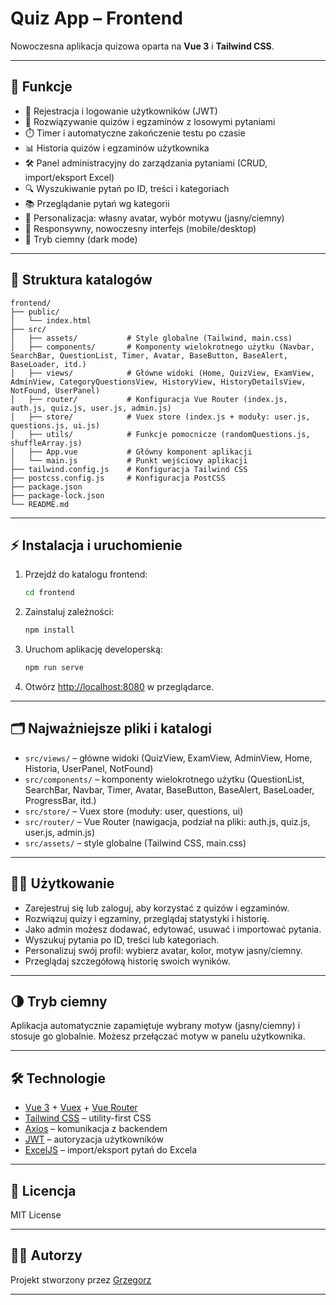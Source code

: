 # Quiz App – Frontend

Nowoczesna aplikacja quizowa oparta na **Vue 3** i **Tailwind CSS**.

---

## 🚀 Funkcje

- 🔐 Rejestracja i logowanie użytkowników (JWT)
- 📝 Rozwiązywanie quizów i egzaminów z losowymi pytaniami
- ⏱️ Timer i automatyczne zakończenie testu po czasie
- 📊 Historia quizów i egzaminów użytkownika
- 🛠️ Panel administracyjny do zarządzania pytaniami (CRUD, import/eksport Excel)
- 🔍 Wyszukiwanie pytań po ID, treści i kategoriach
- 📚 Przeglądanie pytań wg kategorii
- 🎨 Personalizacja: własny avatar, wybór motywu (jasny/ciemny)
- 📱 Responsywny, nowoczesny interfejs (mobile/desktop)
- 🌙 Tryb ciemny (dark mode)

---

## 📂 Struktura katalogów

```
frontend/
├── public/
│   └── index.html
├── src/
│   ├── assets/           # Style globalne (Tailwind, main.css)
│   ├── components/       # Komponenty wielokrotnego użytku (Navbar, SearchBar, QuestionList, Timer, Avatar, BaseButton, BaseAlert, BaseLoader, itd.)
│   ├── views/            # Główne widoki (Home, QuizView, ExamView, AdminView, CategoryQuestionsView, HistoryView, HistoryDetailsView, NotFound, UserPanel)
│   ├── router/           # Konfiguracja Vue Router (index.js, auth.js, quiz.js, user.js, admin.js)
│   ├── store/            # Vuex store (index.js + moduły: user.js, questions.js, ui.js)
│   ├── utils/            # Funkcje pomocnicze (randomQuestions.js, shuffleArray.js)
│   ├── App.vue           # Główny komponent aplikacji
│   └── main.js           # Punkt wejściowy aplikacji
├── tailwind.config.js    # Konfiguracja Tailwind CSS
├── postcss.config.js     # Konfiguracja PostCSS
├── package.json
├── package-lock.json
└── README.md
```

---

## ⚡ Instalacja i uruchomienie

1. Przejdź do katalogu frontend:

   ```bash
   cd frontend
   ```

2. Zainstaluj zależności:

   ```bash
   npm install
   ```

3. Uruchom aplikację developerską:

   ```bash
   npm run serve
   ```

4. Otwórz [http://localhost:8080](http://localhost:8080) w przeglądarce.

---

## 🗂️ Najważniejsze pliki i katalogi

- `src/views/` – główne widoki (QuizView, ExamView, AdminView, Home, Historia, UserPanel, NotFound)
- `src/components/` – komponenty wielokrotnego użytku (QuestionList, SearchBar, Navbar, Timer, Avatar, BaseButton, BaseAlert, BaseLoader, ProgressBar, itd.)
- `src/store/` – Vuex store (moduły: user, questions, ui)
- `src/router/` – Vue Router (nawigacja, podział na pliki: auth.js, quiz.js, user.js, admin.js)
- `src/assets/` – style globalne (Tailwind CSS, main.css)

---

## 🧑‍💻 Użytkowanie

- Zarejestruj się lub zaloguj, aby korzystać z quizów i egzaminów.
- Rozwiązuj quizy i egzaminy, przeglądaj statystyki i historię.
- Jako admin możesz dodawać, edytować, usuwać i importować pytania.
- Wyszukuj pytania po ID, treści lub kategoriach.
- Personalizuj swój profil: wybierz avatar, kolor, motyw jasny/ciemny.
- Przeglądaj szczegółową historię swoich wyników.

---

## 🌗 Tryb ciemny

Aplikacja automatycznie zapamiętuje wybrany motyw (jasny/ciemny) i stosuje go globalnie. Możesz przełączać motyw w panelu użytkownika.

---

## 🛠️ Technologie

- [Vue 3](https://vuejs.org/) + [Vuex](https://vuex.vuejs.org/) + [Vue Router](https://router.vuejs.org/)
- [Tailwind CSS](https://tailwindcss.com/) – utility-first CSS
- [Axios](https://axios-http.com/) – komunikacja z backendem
- [JWT](https://jwt.io/) – autoryzacja użytkowników
- [ExcelJS](https://github.com/exceljs/exceljs) – import/eksport pytań do Excela

---

## 📝 Licencja

MIT License

---

## 👨‍💻 Autorzy

Projekt stworzony przez [Grzegorz](https://github.com/gb-redRabit)

---
